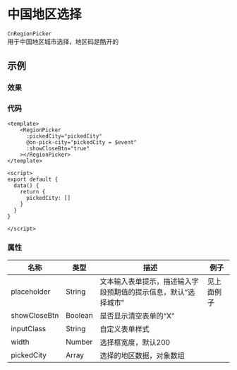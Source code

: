 # 中国地区选择    
`CnRegionPicker`  
用于中国地区城市选择，地区码是酷开的  

## 示例

### 效果

<Demo>
  <CnRegionPickerDemo
    :showCloseBtn="true"
   />
</Demo>

### 代码  
```vue
<template>
    <RegionPicker
      :pickedCity="pickedCity"
      @on-pick-city="pickedCity = $event"
      :showCloseBtn="true" 
    ></RegionPicker>
</template>

<script>
export default {
  data() {
    return {
      pickedCity: []
    }
  }
}

</script>

```


### 属性  
| 名称 | 类型 | 描述 | 例子 |  
| ---- | ---- | ---- | ---- |
| placeholder | String | 文本输入表单提示，描述输入字段预期值的提示信息，默认“选择城市” | 见上面例子 |
| showCloseBtn | Boolean | 是否显示清空表单的“X” | |
| inputClass | String | 自定义表单样式 | |
| width | Number | 选择框宽度，默认200 | |
| pickedCity | Array | 选择的地区数据，对象数组 | |


<Comment />
